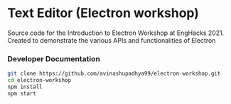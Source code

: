 # Text Editor (Electron workshop)
Source code for the Introduction to Electron Workshop at EngHacks 2021. Created to demonstrate the various APIs and functionalities of Electron

### Developer Documentation

```bash
git clone https://github.com/avinashupadhya99/electron-workshop.git
cd electron-workshop
npm install
npm start
```
